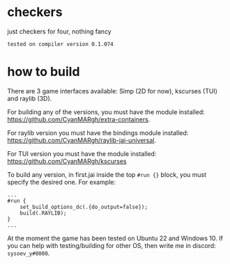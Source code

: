 # checkers
just checkers for four, nothing fancy

`tested on compiler version 0.1.074`

# how to build
There are 3 game interfaces available: Simp (2D for now), kscurses (TUI) and raylib (3D).

For building any of the versions, you must have the module installed: https://github.com/CyanMARgh/extra-containers.

For raylib version you must have the bindings module installed: https://github.com/CyanMARgh/raylib-jai-universal.

For TUI version you must have the module installed: https://github.com/CyanMARgh/kscurses

To build any version, in first.jai inside the top `#run {}` block, you must specify the desired one. For example:

```
...
#run {
	set_build_options_dc(.{do_output=false});
	build(.RAYLIB);
}
...
```

At the moment the game has been tested on Ubuntu 22 and Windows 10. If you can help with testing/building for other OS, then write me in discord: `sysoev_y#0000`.